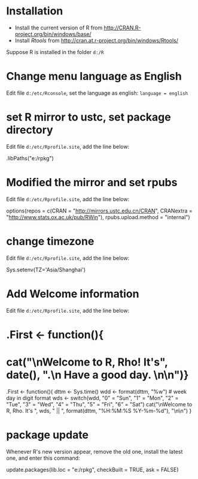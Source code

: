 # Installation

- Install the current version of R from <http://CRAN.R-project.org/bin/windows/base/>
- Install *Rtools* from <http://cran.at.r-project.org/bin/windows/Rtools/>

Suppose R is installed in the folder `d:/R`

# Change menu language as English
    
Edit file `d:/etc/Rconsole`, set the language as english: `language = english`

# set R mirror to ustc, set package directory
   
Edit file `d:/etc/Rprofile.site`, add the line below:

.libPaths("e:/rpkg")
   
#  Modified the mirror and set rpubs

Edit file `d:/etc/Rprofile.site`, add the line below:

options(repos = c(CRAN = "http://mirrors.ustc.edu.cn/CRAN",
                  CRANextra = "http://www.stats.ox.ac.uk/pub/RWin"),
        rpubs.upload.method = "internal")

#  change timezone

Edit file `d:/etc/Rprofile.site`, add the line below:

Sys.setenv(TZ='Asia/Shanghai')

# Add Welcome information

Edit file `d:/etc/Rprofile.site`, add the line below:

# .First <- function(){
#           cat("\nWelcome to R, Rho! It's", date(), ".\n Have a good day. \n\n")}

.First <- function(){
   dttm <- Sys.time()
   wdd <- format(dttm, "%w")  # week day in digit format
   wds <- switch(wdd, "0" = "Sun", "1" = "Mon", "2" = "Tue", "3" = "Wed",
                 "4" = "Thu", "5" = "Fri", "6" = "Sat")
   cat("\nWelcome to R, Rho. It's ", wds, " || ",
       format(dttm, "%H:%M:%S %Y-%m-%d"), "\n\n")
}

# package update

Whenever R's new version appear, remove the old one, install the latest one, and enter this command:

update.packages(lib.loc = "e:/rpkg", checkBuilt = TRUE, ask = FALSE)
